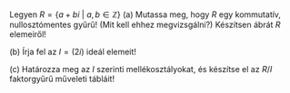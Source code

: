Legyen $R = \{ a + bi \ |\ a, b \in \mathbb Z \}$ 
(a) Mutassa meg, hogy $R$ egy kommutatív, nullosztómentes gyűrű! (Mit kell ehhez megvizsgálni?) Készítsen ábrát $R$ elemeiről!  

(b) Írja fel az $I=(2i)$ ideál elemeit!  

(c) Határozza meg az $I$ szerinti mellékosztályokat, és készítse el az $R/I$ faktorgyűrű műveleti tábláit!